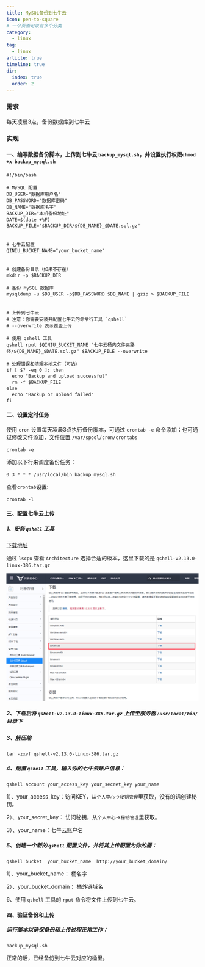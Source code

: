 ```yaml
---
title: MySQL备份到七牛云
icon: pen-to-square
# 一个页面可以有多个分类
category:
  - linux
tag:
  - linux
article: true
timeline: true
dir:
  index: true
  order: 2
---
```



### 需求

每天凌晨3点，备份数据库到七牛云


### 实现
#### 一、编写数据备份脚本，上传到七牛云 `backup_mysql.sh`，并设置执行权限`chmod +x backup_mysql.sh`
```
#!/bin/bash

# MySQL 配置
DB_USER="数据库用户名"
DB_PASSWORD="数据库密码"
DB_NAME="数据库名字"
BACKUP_DIR="本机备份地址"
DATE=$(date +%F)
BACKUP_FILE="$BACKUP_DIR/${DB_NAME}_$DATE.sql.gz"


# 七牛云配置
QINIU_BUCKET_NAME="your_bucket_name"


# 创建备份目录（如果不存在）
mkdir -p $BACKUP_DIR

# 备份 MySQL 数据库
mysqldump -u $DB_USER -p$DB_PASSWORD $DB_NAME | gzip > $BACKUP_FILE


# 上传到七牛云
# 注意：你需要安装并配置七牛云的命令行工具 `qshell` 
# --overwrite 表示覆盖上传

# 使用 qshell 工具
qshell rput $QINIU_BUCKET_NAME "七牛云桶内文件夹路径/${DB_NAME}_$DATE.sql.gz" $BACKUP_FILE --overwrite

# 处理错误和清理本地文件（可选）
if [ $? -eq 0 ]; then
  echo "Backup and upload successful"
  rm -f $BACKUP_FILE
else
  echo "Backup or upload failed"
fi
```

#### 二、设置定时任务

使用 `cron` 设置每天凌晨3点执行备份脚本，可通过 `crontab -e` 命令添加；也可通过修改文件添加，文件位置 `/var/spool/cron/crontabs`

`crontab -e`

添加以下行来调度备份任务：

`0 3 * * * /usr/local/bin backup_mysql.sh`

查看`crontab`设置:

`crontab -l`

#### 三、配置七牛云上传

##### 1、安装 `qshell` 工具

[下载地址](https://developer.qiniu.com/kodo/1302/qshell) 

通过 `lscpu` 查看 `Architecture` 选择合适的版本，这里下载的是 `qshell-v2.13.0-linux-386.tar.gz`

![qiniuyun01.png](../../images/linux/qiniuyun01.png)

##### 2、下载后将 `qshell-v2.13.0-linux-386.tar.gz` 上传至服务器 `/usr/local/bin/` 目录下

##### 3、解压缩

`tar -zxvf qshell-v2.13.0-linux-386.tar.gz`

##### 4、配置  `qshell` 工具，输入你的七牛云账户信息：

`qshell account your_access_key your_secret_key your_name`

1）、your_access_key：访问KEY，从`个人中心`->`秘钥管理`里获取，没有的话创建秘钥。

2）、your_secret_key： 访问秘钥，从`个人中心`->`秘钥管理`里获取。

3）、your_name：七牛云账户名

##### 5、创建一个新的 `qshell` 配置文件，并将其上传配置为你的桶：

`qshell bucket  your_bucket_name  http://your_bucket_domain/`

1）、your_bucket_name： 桶名字

2）、your_bucket_domain： 桶外链域名

6、使用 `qshell` 工具的 `rput` 命令将文件上传到七牛云。

#### 四、验证备份和上传
##### 运行脚本以确保备份和上传过程正常工作：
`backup_mysql.sh`

正常的话，已经备份到七牛云对应的桶里。